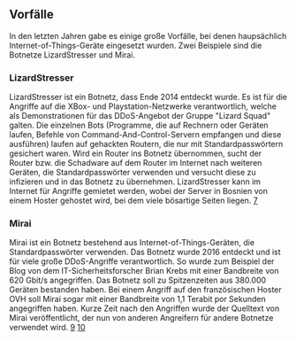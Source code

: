 ## Vorfälle
In den letzten Jahren gabe es einige große Vorfälle, bei denen haupsächlich Internet-of-Things-Geräte eingesetzt wurden.
Zwei Beispiele sind die Botnetze LizardStresser und Mirai.
### LizardStresser
LizardStresser ist ein Botnetz, dass Ende 2014 entdeckt wurde. Es ist für die Angriffe auf die XBox- und Playstation-Netzwerke
verantwortlich, welche als Demonstrationen für das DDoS-Angebot der Gruppe "Lizard Squad" galten. Die einzelnen Bots (Programme,
die auf Rechnern oder Geräten laufen, Befehle von Command-And-Control-Servern empfangen und diese ausführen) laufen
auf gehackten Routern, die nur mit Standardpasswörtern gesichert waren. Wird ein Router ins Botnetz übernommen, sucht der Router
bzw. die Schadware auf dem Router im Internet nach weiteren Geräten, die Standardpasswörter verwenden und versucht diese
zu infizieren und in das Botnetz zu übernehmen.
LizardStresser kann im Internet für Angriffe gemietet werden, wobei der Server in Bosnien von einem Hoster gehostet wird,
bei dem viele bösartige Seiten liegen. [7](quellen.md)

### Mirai
Mirai ist ein Botnetz bestehend aus Internet-of-Things-Geräten, die Standardpasswörter verwenden. Das Botnetz wurde 2016 entdeckt
und ist für viele große DDoS-Angriffe verantwortlich. So wurde zum Beispiel der Blog von dem IT-Sicherheitsforscher Brian Krebs
mit einer Bandbreite von 620 Gbit/s angegriffen. Das Botnetz soll zu Spitzenzeiten aus 380.000 Geräten bestanden haben. Bei einem
Angriff auf den französischen Hoster OVH soll Mirai sogar mit einer Bandbreite von 1,1 Terabit por Sekunden angegriffen haben.
Kurze Zeit nach den Angriffen wurde der Quelltext von Mirai veröffentlicht, der nun von anderen Angreifern für andere Botnetze verwendet wird.
[9](quellen.md) [10](quellen.md)
